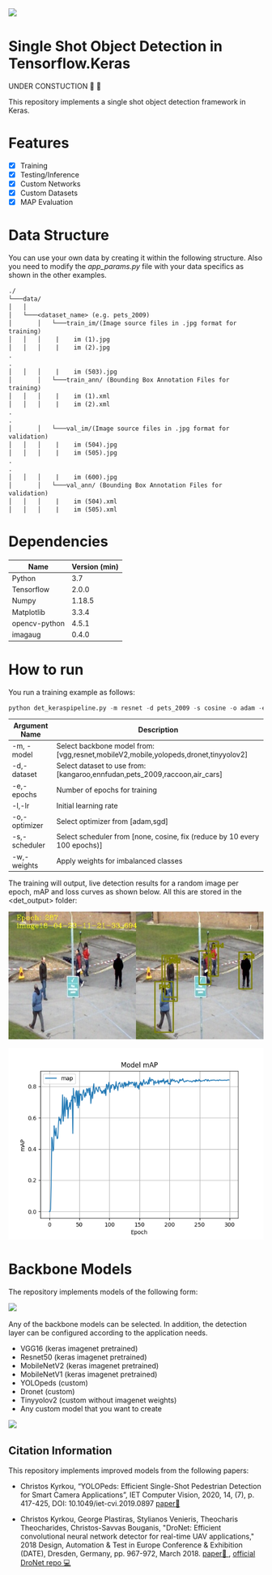 <a href="https://www.christoskyrkou.com/">
<img src="https://drive.google.com/uc?export=view&id=1sIHKiVRNclRn4d0dJElKE3l2NKjo1ay4" width="256">
</a>

# Single Shot Object Detection in Tensorflow.Keras
UNDER CONSTUCTION 🚧 :construction_worker:

This repository implements a single shot object detection framework in Keras.

# Features
- [x] Training
- [x] Testing/Inference
- [x] Custom Networks
- [x] Custom Datasets
- [x] MAP Evaluation

# Data Structure
You can use your own data by creating it within the following structure. Also you need to modify the *app_params.py* file with your data specifics as shown in the other examples.

```
./
└───data/
│   │
│   └───<dataset_name> (e.g. pets_2009)
│       │   └───train_im/(Image source files in .jpg format for training)
│   │   │    |    im (1).jpg
│   │   │    |    im (2).jpg
.
.
│   │   │    |    im (503).jpg
│       │   └───train_ann/ (Bounding Box Annotation Files for training)
│   │   │    |    im (1).xml
│   │   │    |    im (2).xml
.
.
│       │   └───val_im/(Image source files in .jpg format for validation)
│   │   │    |    im (504).jpg
│   │   │    |    im (505).jpg
.
.
│   │   │    |    im (600).jpg
│       │   └───val_ann/ (Bounding Box Annotation Files for validation)
│   │   │    |    im (504).xml
│   │   │    |    im (505).xml
```

# Dependencies

| Name | Version (min) |
| ------------- | ------------- |
| Python | 3.7  |
| Tensorflow | 2.0.0 |
| Numpy | 1.18.5  |
| Matplotlib | 3.3.4  |
| opencv-python | 4.5.1  |
| imagaug | 0.4.0  |

# How to run

You run a training example as follows:
```python
python det_keraspipeline.py -m resnet -d pets_2009 -s cosine -o adam -e 200 -lr 0.001
```

| Argument Name | Description |
| ------------- | ------------- |
| -m, -model | Select backbone model from: [vgg,resnet,mobileV2,mobile,yolopeds,dronet,tinyyolov2] |
| -d,-dataset | Select dataset to use from: [kangaroo,ennfudan,pets_2009,raccoon,air_cars] |
| -e,-epochs | Number of epochs for training |
| -l,-lr | Initial learning rate |
| -o,-optimizer | Select optimizer from [adam,sgd]  |
| -s,-scheduler | Select scheduler from [none, cosine, fix (reduce by 10 every 100 epochs)] |
| -w,-weights | Apply weights for imbalanced classes |

The training will output, live detection results for a random image per epoch, mAP and loss curves as shown below. All this are stored in the <det_output> folder:

![](./det_output/train_output_det.jpg)

![](./det_output/val_map_22-01-04-00-02-13_yolopeds_det_pets_2009.png)


# Backbone Models

The repository implements models of the following form:

<img src="./Figures/Example_Arch.png" width="512">

Any of the backbone models can be selected. In addition, the detection layer can be configured according to the application needs.
- VGG16 (keras imagenet pretrained)
- Resnet50 (keras imagenet pretrained)
- MobileNetV2 (keras imagenet pretrained)
- MobileNetV1 (keras imagenet pretrained)
- YOLOpeds (custom)
- Dronet (custom)
- Tinyyolov2 (custom without imagenet weights)
- Any custom model that you want to create

![](./Figures/Yq41mxWdNy.gif)

## Citation Information
This repository implements improved models from the following papers:

- Christos Kyrkou, “YOLOPeds: Efficient Single-Shot Pedestrian Detection for Smart Camera Applications”, IET Computer Vision, 2020, 14, (7), p. 417-425, DOI: 10.1049/iet-cvi.2019.0897 [paper📜 ](https://digital-library.theiet.org/content/journals/10.1049/iet-cvi.2019.0897)

- Christos Kyrkou, George Plastiras, Stylianos Venieris, Theocharis Theocharides, Christos-Savvas Bouganis, "DroNet: Efficient convolutional neural network detector for real-time UAV applications," 2018 Design, Automation & Test in Europe Conference & Exhibition (DATE), Dresden, Germany, pp. 967-972, March 2018.  [paper📜 ](https://ieeexplore.ieee.org/document/8342149/),  [official DroNet repo 💻 ](https://github.com/gplast/DroNet)
